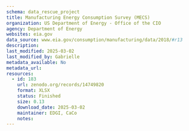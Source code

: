 ```yaml
---
schema: data_rescue_project 
title: Manufacturing Energy Consumption Survey (MECS)
organization: US Department of Energy - Office of the CIO
agency: Department of Energy
websites: eia.gov
data_source: www.eia.gov/consumption/manufacturing/data/2018/#r13
description: 
last_modified: 2025-03-02
last_modified_by: Gabrielle
metadata_available: No
metadata_url: 
resources:
  - id: 183
    url: zenodo.org/records/14749820
    format: XLSX
    status: Finished
    size: 0.13
    download_date: 2025-03-02
    maintainer: EDGI, CaCo
    notes: 
---
```

